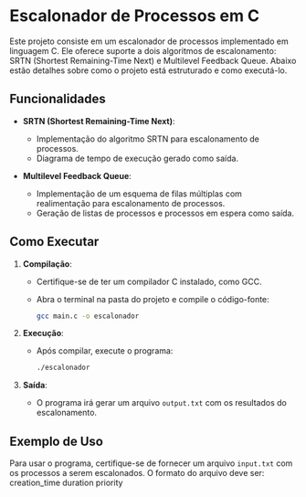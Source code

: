 # Escalonador de Processos em C

Este projeto consiste em um escalonador de processos implementado em linguagem C. Ele oferece suporte a dois algoritmos de escalonamento: SRTN (Shortest Remaining-Time Next) e Multilevel Feedback Queue. Abaixo estão detalhes sobre como o projeto está estruturado e como executá-lo.

## Funcionalidades

- **SRTN (Shortest Remaining-Time Next)**:
  - Implementação do algoritmo SRTN para escalonamento de processos.
  - Diagrama de tempo de execução gerado como saída.

- **Multilevel Feedback Queue**:
  - Implementação de um esquema de filas múltiplas com realimentação para escalonamento de processos.
  - Geração de listas de processos e processos em espera como saída.


## Como Executar

1. **Compilação**:
   - Certifique-se de ter um compilador C instalado, como GCC.
   - Abra o terminal na pasta do projeto e compile o código-fonte:

     ```bash
     gcc main.c -o escalonador
     ```

2. **Execução**:
   - Após compilar, execute o programa:

     ```bash
     ./escalonador
     ```

3. **Saída**:
   - O programa irá gerar um arquivo `output.txt` com os resultados do escalonamento.

## Exemplo de Uso

Para usar o programa, certifique-se de fornecer um arquivo `input.txt` com os processos a serem escalonados. O formato do arquivo deve ser:
creation_time duration priority


